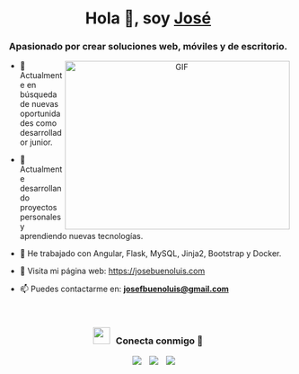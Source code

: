 <h1 align="center">Hola 👋, soy <a href="https://100rabhcsmc.github.io/Me.io/" target="blank">
José</a></h1>
<h3 align="center">Apasionado por crear soluciones web, móviles y de escritorio.</h3>

<a target="_blank" align="center">
  <img align="right" top="500" height="300" width="400" alt="GIF" src="https://media.giphy.com/media/SWoSkN6DxTszqIKEqv/giphy.gif">
</a>

- 🔭 Actualmente en búsqueda de nuevas oportunidades como desarrollador junior.

- 🌱 Actualmente desarrollando proyectos personales y aprendiendo nuevas tecnologías.

- 🧪 He trabajado con Angular, Flask, MySQL, Jinja2, Bootstrap y Docker.

- 📄 Visita mi página web: <a href="https://josebuenoluis.com" target="blank">https://josebuenoluis.com</a>

- 📫 Puedes contactarme en: **josefbuenoluis@gmail.com**
  
<br/>
<h3 align="center" > <img src="https://media.giphy.com/media/iY8CRBdQXODJSCERIr/giphy.gif" width="30" height="30" style="margin-right: 10px;">Conecta conmigo 🤝 </h3>

<p align="center">

 <div align="center"  class="icons-social" style="margin-left: 10px;">
        <a style="margin-left: 10px;"  target="_blank" href="https://www.linkedin.com/in/saurabhmchavan/">
			<img src="https://img.icons8.com/doodle/40/000000/linkedin--v2.png"></a>
        <a style="margin-left: 10px;" target="_blank" href="https://github.com/100rabhcsmc">
		<img src="https://img.icons8.com/doodle/40/000000/github--v1.png"></a>
	 <a style="margin-left: 10px;" target="_blank" href="https://github.com/100rabhcsmc">
		<img src="https://img.icons8.com/40/2266EE/internet"></a>
      </div>

</p>

